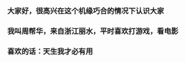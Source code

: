 ###  大家好，很高兴在这个机缘巧合的情况下认识大家
###  我叫周帮华，来自浙江丽水，平时喜欢打游戏，看电影
###  喜欢的话：天生我才必有用



<!--
**zbh12/zbh12** is a ✨ _special_ ✨ repository because its `README.md` (this file) appears on your GitHub profile.

Here are some ideas to get you started:

- 🔭 I’m currently working on ...
- 🌱 I’m currently learning ...
- 👯 I’m looking to collaborate on ...
- 🤔 I’m looking for help with ...
- 💬 Ask me about ...
- 📫 How to reach me: ...
- 😄 Pronouns: ...
- ⚡ Fun fact: ...
-->
